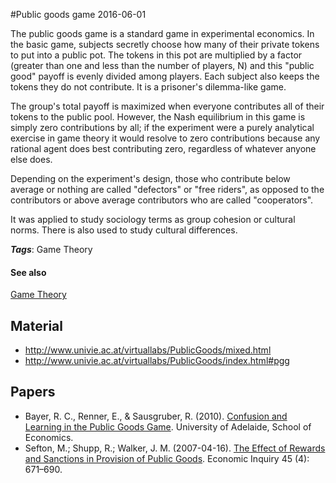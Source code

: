 
#Public goods game
2016-06-01

The public goods game is a standard game in experimental economics. In the basic game, subjects secretly choose how many of their private tokens to put into a public pot. The tokens in this pot are multiplied by a factor (greater than one and less than the number of players, N) and this "public good" payoff is evenly divided among players. Each subject also keeps the tokens they do not contribute. It is a prisoner's dilemma-like game.

The group's total payoff is maximized when everyone contributes all of their tokens to the public pool. However, the Nash equilibrium in this game is simply zero contributions by all; if the experiment were a purely analytical exercise in game theory it would resolve to zero contributions because any rational agent does best contributing zero, regardless of whatever anyone else does.

Depending on the experiment's design, those who contribute below average or nothing are called "defectors" or "free riders", as opposed to the contributors or above average contributors who are called "cooperators".

It was applied to study sociology terms as group cohesion or cultural norms. There is also used to study cultural differences.

***Tags***: Game Theory

#### See also
[Game Theory](/game_theory)
## Material
* http://www.univie.ac.at/virtuallabs/PublicGoods/mixed.html
* http://www.univie.ac.at/virtuallabs/PublicGoods/index.html#pgg

## Papers
* Bayer, R. C., Renner, E., & Sausgruber, R. (2010). [Confusion and Learning in the Public Goods Game](http://www.economics.adelaide.edu.au/research/papers/doc/wp2010-24.pdf). University of Adelaide, School of Economics.
* Sefton, M.; Shupp, R.; Walker, J. M. (2007-04-16). [The Effect of Rewards and Sanctions in Provision of Public Goods](http://www.iub.edu/~caepr/RePEc/PDF/2006/CAEPR2006-005.pdf). Economic Inquiry 45 (4): 671–690.


